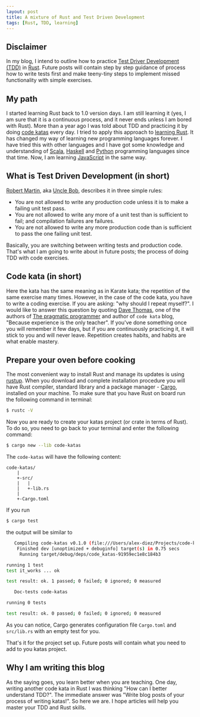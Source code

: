 ```yaml
---
layout: post
title: A mixture of Rust and Test Driven Development
tags: [Rust, TDD, learning]
---
```


## Disclaimer
In my blog, I intend to outline how to practice [Test Driver Development (TDD)](https://en.wikipedia.org/wiki/Test-driven_development) in [Rust](https://www.rust-lang.org/en-US/). Future posts will contain step by step guidance of process how to write tests first and make teeny-tiny steps to implement missed functionality with simple exercises.

## My path

I started learning Rust back to 1.0 version days. I am still learning it (yes, I am sure that it is a continuous process, and it never ends unless I am bored with Rust). More than a year ago I was told about TDD and practicing it by doing [code katas](http://codekata.com/) every day. I tried to apply this approach to [learning Rust](https://github.com/alex-dukhno/rust-tdd-katas). It has changed my way of learning new programming languages forever. I have tried this with other languages and I have got some knowledge and understanding of [Scala](https://github.com/alex-dukhno/scala-tdd-katas), [Haskell](https://github.com/alex-dukhno/haskell-tdd-kata) and [Python](https://github.com/alex-dukhno/python-tdd-katas) programming languages since that time. Now, I am learning [JavaScript](https://github.com/alex-dukhno/javascript-tdd-katas) in the same way.

## What is Test Driven Development (in short)

[Robert Martin](https://en.wikipedia.org/wiki/Robert_Cecil_Martin), aka [Uncle Bob](http://blog.cleancoder.com/), describes it in three simple rules:

* You are not allowed to write any production code unless it is to make a failing unit test pass.
* You are not allowed to write any more of a unit test than is sufficient to fail; and compilation failures are failures.
* You are not allowed to write any more production code than is sufficient to pass the one failing unit test.

Basically, you are switching between writing tests and production code. That's what I am going to write about in future posts; the process of doing TDD with code exercises.

## Code kata (in short)

Here the kata has the same meaning as in Karate kata; the repetition of the same exercise many times. However, in the case of the code kata, you have to write a coding exercise. If you are asking: "why should I repeat myself?". I would like to answer this question by quoting [Dave Thomas](https://en.wikipedia.org/wiki/Dave_Thomas_(programmer)), one of the authors of [The pragmatic programmer](https://en.wikipedia.org/wiki/The_Pragmatic_Programmer) and author of `code kata` blog, "Because experience is the only teacher". If you've done something once you will remember it few days, but if you are continuously practicing it, it will stick to you and will never leave. Repetition creates habits, and habits are what enable mastery.

## Prepare your oven before cooking

The most convenient way to install Rust and manage its updates is using [rustup](https://www.rustup.rs). When you download and complete installation procedure you will have Rust compiler, standard library and a package manager - [Cargo](https://crates.io/), installed on your machine. To make sure that you have Rust on board run the following command in terminal:

```sh
$ rustc -V
```

Now you are ready to create your katas project (or crate in terms of Rust). To do so, you need to go back to your terminal and enter the following command:

```sh
$ cargo new --lib code-katas
```

The `code-katas` will have the following content:

```
code-katas/
    |
    +-src/
    |   |
    |   +-lib.rs
    |
    +-Cargo.toml
```

If you run

```sh
$ cargo test
```

the output will be similar to

```sh
   Compiling code-katas v0.1.0 (file:///Users/alex-diez/Projects/code-katas)
    Finished dev [unoptimized + debuginfo] target(s) in 0.75 secs
     Running target/debug/deps/code_katas-91959ec1e8c184b3

running 1 test
test it_works ... ok

test result: ok. 1 passed; 0 failed; 0 ignored; 0 measured

   Doc-tests code-katas

running 0 tests

test result: ok. 0 passed; 0 failed; 0 ignored; 0 measured
```

As you can notice, Cargo generates configuration file `Cargo.toml` and `src/lib.rs` with an empty test for you.

That's it for the project set up. Future posts will contain what you need to add to you katas project.

## Why I am writing this blog

As the saying goes, you learn better when you are teaching. One day, writing another code kata in Rust I was thinking "How can I better understand TDD?". The immediate answer was "Write blog posts of your process of writing katas!". So here we are. I hope articles will help you master your TDD and Rust skills.

